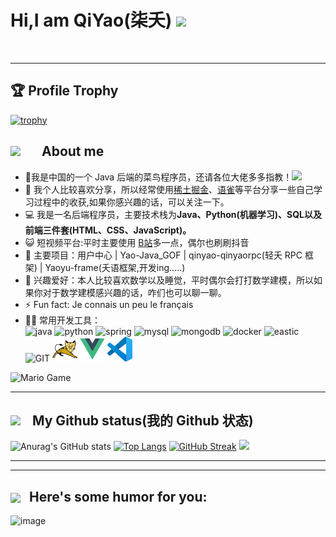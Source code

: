 ### <h1>Hi,I am QiYao(柒夭) <img src="https://github.com/TheDudeThatCode/TheDudeThatCode/raw/master/Assets/Mario_Hello_Big.gif" style="width: 30px; display: inline-block;" data-target="animated-image.originalImage"></h1>
  <img src="https://camo.githubusercontent.com/992babdffd8c74a1502de375fbdf7e4d54773242/68747470733a2f2f6d656469612e67697068792e636f6d2f6d656469612f53576f536b4e36447854737a71494b4571762f67697068792e676966" alt="" style="max-width: 100%;align: center;">

<hr/>   
 
### <h2>🏆 Profile Trophy</h2>
[![trophy](https://github-profile-trophy.vercel.app/?username=ryo-ma&theme=onedark)](https://github.com/ryo-ma/github-profile-trophy)

### <h2> <img src="https://github.com/TheDudeThatCode/TheDudeThatCode/raw/master/Assets/Developer.gif" style="width: 45px; display: inline-block;" data-target="animated-image.originalImage"> About me</h2>
<div>
  <ul>
    <li>🏦我是中国的一个 Java 后端的菜鸟程序员，还请各位大佬多多指教！<img src="https://camo.githubusercontent.com/63371d36886ee658f5a97401f393e1ab1684b2fd3de674b8f5efc7d410b2a3d0/68747470733a2f2f6d656469612e67697068792e636f6d2f6d656469612f57556c706c634d704f43456d5447427442572f67697068792e676966" data-canonical-src="https://media.giphy.com/media/WUlplcMpOCEmTGBtBW/giphy.gif" style="width: 25px; display: inline-block;" data-target="animated-image.originalImage"> </li>
    <li>📝 我个人比较喜欢分享，所以经常使用<a href="https://juejin.cn/user/128017175944557">稀土掘金</a>、<a href="https://www.yuque.com/zeovo-10k9s">语雀</a>等平台分享一些自己学习过程中的收获,如果你感兴趣的话，可以关注一下。</li>
    <li>💻 我是一名后端程序员，主要技术栈为<b>Java、Python(机器学习)、SQL以及前端三件套(HTML、CSS、JavaScript)。</b></li>
    <li>😺 短视频平台:平时主要使用 <a href="https://space.bilibili.com/486524838?spm_id_from=333.1007.0.0">B站</a>多一点，偶尔也刷刷抖音</li>
    <li>💬 主要项目：用户中心 | Yao-Java_GOF | qinyao-qinyaorpc(轻夭 RPC 框架) | Yaoyu-frame(夭语框架,开发ing.....) </li>
    <li>👯 兴趣爱好：本人比较喜欢数学以及睡觉，平时偶尔会打打数学建模，所以如果你对于数学建模感兴趣的话，咋们也可以聊一聊。</li>
    <li>⚡ Fun fact: Je connais un peu le français</li>
    <li>🧑‍💻 常用开发工具：</li>
    <span>
    <img src="https://camo.githubusercontent.com/ec75fffa4a003fa9ea6ba393834fdbf4fab55e5252776c41024e811a351fdec7/68747470733a2f2f7777772e766563746f726c6f676f2e7a6f6e652f6c6f676f732f6a6176612f6a6176612d69636f6e2e737667" alt="java" width="65" height="65" data-canonical-src="https://www.vectorlogo.zone/logos/java/java-icon.svg" style="width: 50px;">   
    </span>
    <span>
    <img src="https://camo.githubusercontent.com/e9306bcaa5457a3bb58aa38c9f2fb71e856479bd7a3726204ca07412e45f667f/68747470733a2f2f7777772e766563746f726c6f676f2e7a6f6e652f6c6f676f732f707974686f6e2f707974686f6e2d69636f6e2e737667" alt="python" width="55" height="55" data-canonical-src="https://www.vectorlogo.zone/logos/python/python-icon.svg" style="width: 50px;">
    </span>
    <span>
      <img src="https://camo.githubusercontent.com/4545b55c7771bbd175235c80b518dcbbf2f6ee0b984a51ad9363cba8cb70e67c/68747470733a2f2f7777772e766563746f726c6f676f2e7a6f6e652f6c6f676f732f737072696e67696f2f737072696e67696f2d69636f6e2e737667" alt="spring" width="55" height="55" data-canonical-src="https://www.vectorlogo.zone/logos/springio/springio-icon.svg" style="width: 50px;">
    </span>
    <span>
      <img src="https://camo.githubusercontent.com/ff6f52ffdfce44372e3be3eda37d354ce2a15874e9b15996c2263172683f7bcd/68747470733a2f2f7777772e766563746f726c6f676f2e7a6f6e652f6c6f676f732f6d7973716c2f6d7973716c2d69636f6e2e737667" alt="mysql" width="45" height="55" data-canonical-src="https://www.vectorlogo.zone/logos/mysql/mysql-icon.svg" style="width: 50px;">
    </span>
    <span>
      <img src="https://camo.githubusercontent.com/1b938a8770774c11ebdf27c1c371d173a48c6f0504cc224a8a6b47d5a8a332ac/68747470733a2f2f7777772e766563746f726c6f676f2e7a6f6e652f6c6f676f732f6d6f6e676f64622f6d6f6e676f64622d69636f6e2e737667" alt="mongodb" width="45" height="55" data-canonical-src="https://www.vectorlogo.zone/logos/mongodb/mongodb-icon.svg" style="width: 50px;">
    </span>
    <span>
      <img src="https://camo.githubusercontent.com/5c52044e01222cc66415f3acf1b54cfb936e9bdd3076eb844884568c64b414ca/68747470733a2f2f7777772e766563746f726c6f676f2e7a6f6e652f6c6f676f732f646f636b65722f646f636b65722d6f6666696369616c2e737667" alt="docker" width="60" height="50" data-canonical-src="https://www.vectorlogo.zone/logos/docker/docker-official.svg" style="width: 50px;">
    </span>
    <span>
      <img src="https://camo.githubusercontent.com/d4cbacdc000de378e0dcae3b5ee54923c0ad04f6e52b7aa886a748fba5578def/68747470733a2f2f7777772e766563746f726c6f676f2e7a6f6e652f6c6f676f732f656c61737469632f656c61737469632d69636f6e2e737667" alt="eastic" width="55" height="55" data-canonical-src="https://www.vectorlogo.zone/logos/elastic/elastic-icon.svg" style="width: 50px;">
    </span>
    <span>
      <img src="https://camo.githubusercontent.com/fbfcb9e3dc648adc93bef37c718db16c52f617ad055a26de6dc3c21865c3321d/68747470733a2f2f7777772e766563746f726c6f676f2e7a6f6e652f6c6f676f732f6769742d73636d2f6769742d73636d2d69636f6e2e737667" alt="GIT" width="55" height="55" data-canonical-src="https://www.vectorlogo.zone/logos/git-scm/git-scm-icon.svg" style="width: 50px;">
    </span>
    <img src="https://raw.githubusercontent.com/devicons/devicon/master/icons/tomcat/tomcat-original.svg" alt="Tomcat" width="40" height="40" style="max-width: 100%;">
    <img src="https://raw.githubusercontent.com/devicons/devicon/master/icons/vuejs/vuejs-original.svg" alt="vuejs" width="40" height="40" style="max-width: 100%;">
    <img src="https://raw.githubusercontent.com/devicons/devicon/master/icons/vscode/vscode-original.svg" alt="vscode" width="40" height="40" style="max-width: 100%;">
  </ul>
</div>
<div>
  <img src="https://github.com/TheDudeThatCode/TheDudeThatCode/raw/master/Assets/Mario_Gameplay.gif" alt="Mario Game" style="max-width: 100%; display: inline-block;" data-target="animated-image.originalImage">
</div>
<hr/>

### <h2><img src="https://camo.githubusercontent.com/18a2fa2ff29bbb86a86819ec50536c3c38bc9fc0ca6b3d17ef48eaf50ea34983/68747470733a2f2f6d65646961312e67697068792e636f6d2f6d656469612f6475334a336358797a686a3735494f6776412f67697068792e6769663f6369643d65636630356534377832673033346939707a77747a7a7364337867673277396e723934743474666c6262676f33303038267269643d67697068792e676966" data-canonical-src="https://media1.giphy.com/media/du3J3cXyzhj75IOgvA/giphy.gif?cid=ecf05e47x2g034i9pzwtzzsd3xgg2w9nr94t4tflbbgo3008&amp;rid=giphy.gif" style="width: 30px; display: inline-block;" data-target="animated-image.originalImage"> My Github status(我的 Github 状态)</h2>
![Anurag's GitHub stats](https://github-readme-stats.vercel.app/api?username=DIDA-LJ&show_icons=true&theme=tokyonight)
[![Top Langs](https://github-readme-stats.vercel.app/api/top-langs/?username=anuraghazra&layout=compact)](https://github.com/anuraghazra/github-readme-stats)
[![GitHub Streak](https://streak-stats.demolab.com/?user=DIDA-LJ)](https://git.io/streak-stats)
![](https://leetcard.jacoblin.cool/qiyao-answer_all?site=cn&theme=unicorn)
<hr/>

<hr/>

### <h2><img align="center" src="https://camo.githubusercontent.com/b6d35fb48e8172f046a782ed357a0d5180b4751809f8e221d934b478072abe42/68747470733a2f2f6d65646961322e67697068792e636f6d2f6d656469612f55514453427a667969424b766746635354772f67697068792e6769663f6369643d656366303565343770336364353133617862656b336635367469336a7a697a713868696e637732306a61757979667977267269643d67697068792e676966" data-canonical-src="https://media2.giphy.com/media/UQDSBzfyiBKvgFcSTw/giphy.gif?cid=ecf05e47p3cd513axbek3f56ti3jzizq8hincw20jauyyfyw&amp;rid=giphy.gif" style="width: 30px; display: inline-block;" data-target="animated-image.originalImage">Here's some humor for you:</h2>
![image](https://github.com/DIDA-lJ/DIDA-LJ/assets/97254796/d24c5053-657a-4b46-b2bb-90b6006878c0)

